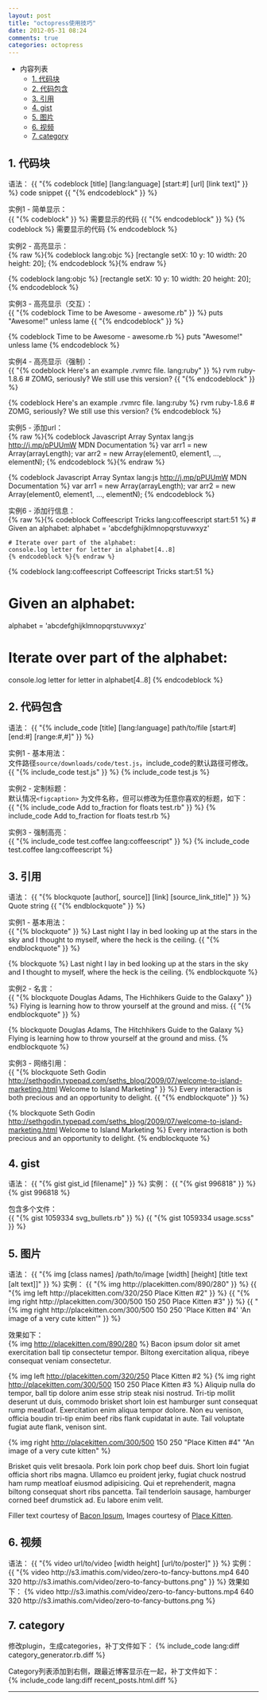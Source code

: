 ```yaml
---
layout: post
title: "octopress使用技巧"
date: 2012-05-31 08:24
comments: true
categories: octopress
---
```


*   内容列表
    *   [1. 代码块](#codeblock)
    *   [2. 代码包含](#includecode)
    *   [3. 引用](#blockquote)
    *   [4. gist](#gist)
    *   [5. 图片](#img)
    *   [6. 视频](#video)
    *   [7. category](#category)

<h2 id="codeblock">1. 代码块</h2>
语法：    
	{{ "{% codeblock [title] [lang:language] [start:#] [url] [link text]" }} %}
	code snippet
	{{ "{% endcodeblock" }} %}

实例1 - 简单显示：   
	{{ "{% codeblock" }} %}
	需要显示的代码
	{{ "{% endcodeblock" }} %}
{% codeblock %}
需要显示的代码
{% endcodeblock %}

实例2 - 高亮显示：   
	{% raw %}{% codeblock lang:objc %}
	[rectangle setX: 10 y: 10 width: 20 height: 20];
	{% endcodeblock %}{% endraw %}

{% codeblock lang:objc %}
[rectangle setX: 10 y: 10 width: 20 height: 20];
{% endcodeblock %}

实例3 - 高亮显示（交互）：   
	{{ "{% codeblock Time to be Awesome - awesome.rb" }} %}
	puts "Awesome!" unless lame
	{{ "{% endcodeblock" }} %}

{% codeblock Time to be Awesome - awesome.rb %}
puts "Awesome!" unless lame
{% endcodeblock %}

实例4 - 高亮显示（强制）：     
	{{ "{% codeblock Here's an example .rvmrc file. lang:ruby" }} %}
	rvm ruby-1.8.6 # ZOMG, seriously? We still use this version?
	{{ "{% endcodeblock" }} %}

{% codeblock Here's an example .rvmrc file. lang:ruby %}
rvm ruby-1.8.6 # ZOMG, seriously? We still use this version?
{% endcodeblock %}

实例5 - 添加url：     
	{% raw %}{% codeblock Javascript Array Syntax lang:js http://j.mp/pPUUmW MDN Documentation %}
	var arr1 = new Array(arrayLength);
	var arr2 = new Array(element0, element1, ..., elementN);
	{% endcodeblock %}{% endraw %}

{% codeblock Javascript Array Syntax lang:js http://j.mp/pPUUmW MDN Documentation %}
var arr1 = new Array(arrayLength);
var arr2 = new Array(element0, element1, ..., elementN);
{% endcodeblock %}

实例6 - 添加行信息：     
    {% raw %}{% codeblock Coffeescript Tricks lang:coffeescript start:51 %}
    # Given an alphabet:
    alphabet = 'abcdefghijklmnopqrstuvwxyz'

    # Iterate over part of the alphabet:
    console.log letter for letter in alphabet[4..8]
    {% endcodeblock %}{% endraw %}

{% codeblock lang:coffeescript Coffeescript Tricks start:51 %}
# Given an alphabet:
alphabet = 'abcdefghijklmnopqrstuvwxyz'

# Iterate over part of the alphabet:
console.log letter for letter in alphabet[4..8]
{% endcodeblock %}

<h2 id="includecode">2. 代码包含</h2>
语法：   
	{{ "{% include_code [title] [lang:language] path/to/file [start:#] [end:#] [range:#,#]" }} %}

实例1 - 基本用法：     
文件路径`source/downloads/code/test.js`，include_code的默认路径可修改。
    {{ "{% include_code test.js" }} %}
{% include_code test.js %}

实例2 - 定制标题：     
默认情况`<figcaption>` 为文件名称，但可以修改为任意你喜欢的标题，如下：   
    {{ "{% include_code Add to_fraction for floats test.rb" }} %}
{% include_code Add to_fraction for floats test.rb %}

实例3 - 强制高亮：     
	{{ "{% include_code test.coffee lang:coffeescript" }} %}
{% include_code test.coffee lang:coffeescript %}

<h2 id="blockquote">3. 引用</h2>
语法：   
	{{ "{% blockquote [author[, source]] [link] [source_link_title]" }} %}
	Quote string
	{{ "{% endblockquote" }} %}

实例1 - 基本用法：     
	{{ "{% blockquote" }} %}
	Last night I lay in bed looking up at the stars in the sky and I thought to myself, where the heck is the ceiling.
	{{ "{% endblockquote" }} %}

{% blockquote %}
Last night I lay in bed looking up at the stars in the sky and I thought to myself, where the heck is the ceiling.
{% endblockquote %}

实例2 - 名言：     
	{{ "{% blockquote Douglas Adams, The Hichhikers Guide to the Galaxy" }} %}
	Flying is learning how to throw yourself at the ground and miss.
	{{ "{% endblockquote" }} %}

{% blockquote Douglas Adams, The Hitchhikers Guide to the Galaxy %}
Flying is learning how to throw yourself at the ground and miss.
{% endblockquote %}

实例3 - 网络引用：     
    {{ "{% blockquote Seth Godin http://sethgodin.typepad.com/seths_blog/2009/07/welcome-to-island-marketing.html Welcome to Island Marketing" }} %}
    Every interaction is both precious and an opportunity to delight.
    {{ "{% endblockquote" }} %}

{% blockquote Seth Godin http://sethgodin.typepad.com/seths_blog/2009/07/welcome-to-island-marketing.html Welcome to Island Marketing %}
Every interaction is both precious and an opportunity to delight.
{% endblockquote %}

<h2 id="gist">4. gist</h2>
语法：   
    {{ "{% gist gist_id [filename]" }} %}
实例：
	{{ "{% gist 996818" }} %}
{% gist 996818 %}

包含多个文件：   
	{{ "{% gist 1059334 svg_bullets.rb" }} %}
	{{ "{% gist 1059334 usage.scss" }} %}

<h2 id="img">5. 图片</h2>
语法：   
	{{ "{% img [class names] /path/to/image [width] [height] [title text [alt text]]" }} %}
实例：    
	{{ "{% img http://placekitten.com/890/280" }} %}
	{{ "{% img left http://placekitten.com/320/250 Place Kitten #2" }} %}
	{{ "{% img right http://placekitten.com/300/500 150 250 Place Kitten #3" }} %}
	{{ "{% img right http://placekitten.com/300/500 150 250 'Place Kitten #4' 'An image of a very cute kitten'" }} %}

效果如下：    
{% img http://placekitten.com/890/280 %}
Bacon ipsum dolor sit amet exercitation ball tip consectetur tempor. 
Biltong exercitation aliqua, ribeye consequat veniam consectetur.

{% img left http://placekitten.com/320/250 Place Kitten #2 %}
{% img right http://placekitten.com/300/500 150 250 Place Kitten #3 %}
Aliquip nulla do tempor, ball tip dolore anim esse strip steak nisi nostrud. 
Tri-tip mollit deserunt ut duis, commodo brisket short loin est hamburger sunt 
consequat rump meatloaf. Exercitation enim aliqua tempor dolore. Non eu venison, 
officia boudin tri-tip enim beef ribs flank cupidatat in aute. 
Tail voluptate fugiat aute flank, venison sint.

{% img right http://placekitten.com/300/500 150 250 "Place Kitten #4" "An image of a very cute kitten" %}

Brisket quis velit bresaola. Pork loin pork chop beef duis. 
Short loin fugiat officia short ribs magna. Ullamco eu proident jerky, 
fugiat chuck nostrud ham rump meatloaf eiusmod adipisicing. Qui et reprehenderit, 
magna biltong consequat short ribs pancetta. Tail tenderloin sausage, 
hamburger corned beef drumstick ad. Eu labore enim velit.

Filler text courtesy of [Bacon Ipsum](http://baconipsum.com), 
Images courtesy of [Place Kitten](http://placekitten.com).

<h2 id="video">6. 视频</h2>
语法：   
	{{ "{% video url/to/video [width height] [url/to/poster]" }} %}
实例：    
	{{ "{% video http://s3.imathis.com/video/zero-to-fancy-buttons.mp4 640 320 http://s3.imathis.com/video/zero-to-fancy-buttons.png" }} %}
效果如下： 
{% video http://s3.imathis.com/video/zero-to-fancy-buttons.mp4 640 320 http://s3.imathis.com/video/zero-to-fancy-buttons.png %}

<h2 id="category">7. category</h2>
修改plugin，生成categories，补丁文件如下：    
{% include_code lang:diff category_generator.rb.diff %}

Category列表添加到右侧，跟最近博客显示在一起，补丁文件如下：    
{% include_code lang:diff recent_posts.html.diff %}

<hr />

